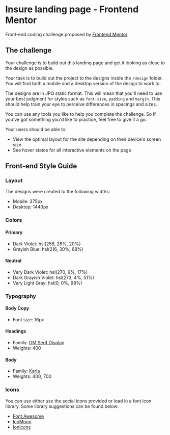 # Insure landing page - Frontend Mentor

Front-end coding challenge proposed by [Frontend Mentor](https://www.frontendmentor.io)

## The challenge

Your challenge is to build out this landing page and get it looking as close to the design as possible.

Your task is to build out the project to the designs inside the `/design` folder. You will find both a mobile and a desktop version of the design to work to.

The designs are in JPG static format. This will mean that you'll need to use your best judgment for styles such as `font-size`, `padding` and `margin`. This should help train your eye to perceive differences in spacings and sizes.

You can use any tools you like to help you complete the challenge. So if you've got something you'd like to practice, feel free to give it a go.

Your users should be able to:

- View the optimal layout for the site depending on their device's screen size
- See hover states for all interactive elements on the page

## Front-end Style Guide

### Layout

The designs were created to the following widths:

- Mobile: 375px
- Desktop: 1440px

### Colors

#### Primary

- Dark Violet: hsl(256, 26%, 20%)
- Grayish Blue: hsl(216, 30%, 68%)

#### Neutral

- Very Dark Violet: hsl(270, 9%, 17%)
- Dark Grayish Violet: hsl(273, 4%, 51%)
- Very Light Gray: hsl(0, 0%, 98%)

### Typography

#### Body Copy

- Font size: 16px

#### Headings

- Family: [DM Serif Display](https://fonts.google.com/specimen/DM+Serif+Display)
- Weights: 400

#### Body

- Family: [Karla](https://fonts.google.com/specimen/Karla)
- Weights: 400, 700

### Icons

You can use either use the social icons provided or load in a font icon library. Some library suggestions can be found below:

- [Font Awesome](https://fontawesome.com)
- [IcoMoon](https://icomoon.io)
- [Ionicons](https://ionicons.com)
